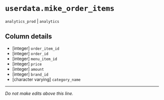 # `userdata.mike_order_items`
`analytics_prod` | `analytics`

## Column details
* [integer]   `order_item_id`
* [integer]   `order_id`
* [integer]   `menu_item_id`
* [integer]   `price`
* [integer]   `amount`
* [integer]   `brand_id`
* [character varying] `category_name`

-------------------------------------------------------------------------------
*Do not make edits above this line.*
